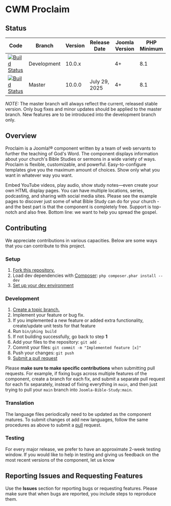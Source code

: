 CWM Proclaim
==================

Status
-----------
| Code                                                                                                                                                   | Branch      | Version | Release Date  | Joomla Version | PHP Minimum |
|--------------------------------------------------------------------------------------------------------------------------------------------------------|-------------|---------|---------------|----------------|-------------|
| [![Build Status](https://app.travis-ci.com/Joomla-Bible-Study/Proclaim.svg?branch=development)](https://app.travis-ci.com/Joomla-Bible-Study/Proclaim) | Development | 10.0.x  |   | 4+             | 8.1         |
| [![Build Status](https://app.travis-ci.com/Joomla-Bible-Study/Proclaim.svg?branch=master)](https://app.travis-ci.com/Joomla-Bible-Study/Proclaim)      | Master      | 10.0.0  | July 29, 2025 | 4+             | 8.1         |

*NOTE:* The master branch will always reflect the current, released stable version. Only bug fixes and minor updates should be applied to the master branch. New features are to be introduced into the development branch only.

Overview
--------
Proclaim is a Joomla!® component written by a team of web servants to further the teaching of God's Word. The component displays information about your church's Bible Studies or sermons in a wide variety of ways. Proclaim is flexible, customizable, and powerful. Easy-to-configure templates give you the maximum amount of choices. Show only what you want in whatever way you want.

Embed YouTube videos, play audio, show study notes—even create your own HTML display pages. You can have multiple locations, series, podcasting, and sharing with social media sites. Please see the example pages to discover just some of what Bible Study can do for your church - and the best part is that the component is completely free. Support is top-notch and also free. Bottom line: we want to help you spread the gospel.

Contributing
------------
We appreciate contributions in various capacities. Below are some ways that you can contribute to this project.

### Setup
1. [Fork this repository.][fork]
2. Load dev dependencies with [Composer][composer]: `php composer.phar install --dev`
3. [Set up your dev environment][setup]

### Development
1. [Create a topic branch.][branch]
2. Implement your feature or bug fix.
3. If you implemented a new feature or added extra functionality, create/update unit tests for that feature
4. Run `bin/phing build`
5. If not building successfully, go back to step **1**
6. Add your files to the repository: `git add .`
7. Commit your files: `git commit -m "Implemented feature [x]"`
8. Push your changes: `git push`
9. [Submit a pull request][pr]

Please **make sure to make specific contributions** when submitting pull requests. For example, if fixing bugs across multiple features of the component, create a branch for each fix, and submit a separate pull request for each fix separately, instead of fixing everything in `main`, and then just trying to pull your `main` branch into `Joomla-Bible-Study:main`.


### Translation
The language files periodically need to be updated as the component matures. To submit changes ot add new languages, follow the same procedures as above to submit a [pull][pr] request.

### Testing
For every major release, we prefer to have an approximate 2-week testing window. If you would like to help in testing and giving us feedback on the most recent versions of the component, let us know

[fork]: http://help.github.com/fork-a-repo/
[branch]: http://learn.github.com/p/branching.html
[pr]: http://help.github.com/send-pull-requests/
[phing]: http://www.phing.info/
[setup]: https://github.com/Joomla-Bible-Study/Proclaim/wiki/Setting-up-your-development-environment
<!-- @IGNORE PREVIOUS: link -->
[composer]: https://getcomposer.org/download/

Reporting Issues and Requesting Features
----------------------------------------
Use the **Issues** section for reporting bugs or requesting features. Please make sure that when bugs are reported, you include steps to reproduce them.